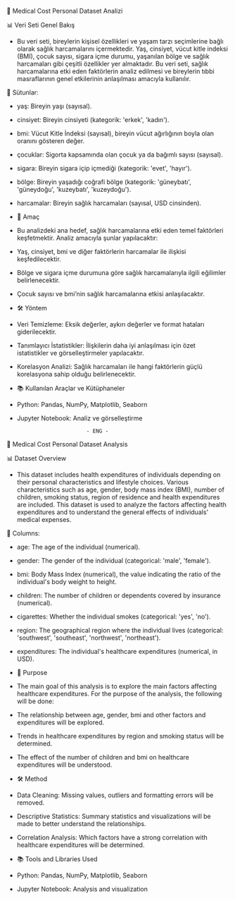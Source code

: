 🏥 Medical Cost Personal Dataset Analizi

📊 Veri Seti Genel Bakış

- Bu veri seti, bireylerin kişisel özellikleri ve yaşam tarzı seçimlerine bağlı olarak sağlık harcamalarını içermektedir. Yaş, cinsiyet, vücut kitle indeksi (BMI), çocuk sayısı, sigara içme durumu, yaşanılan bölge ve sağlık harcamaları gibi çeşitli özellikler yer almaktadır. Bu veri seti, sağlık harcamalarına etki eden faktörlerin analiz edilmesi ve bireylerin tıbbi masraflarının genel etkilerinin anlaşılması amacıyla kullanılır.

🔎 Sütunlar:

- yaş: Bireyin yaşı (sayısal).
- cinsiyet: Bireyin cinsiyeti (kategorik: 'erkek', 'kadın').
- bmi: Vücut Kitle İndeksi (sayısal), bireyin vücut ağırlığının boyla olan oranını gösteren değer.
- çocuklar: Sigorta kapsamında olan çocuk ya da bağımlı sayısı (sayısal).
- sigara: Bireyin sigara içip içmediği (kategorik: 'evet', 'hayır').
- bölge: Bireyin yaşadığı coğrafi bölge (kategorik: 'güneybatı', 'güneydoğu', 'kuzeybatı', 'kuzeydoğu').
- harcamalar: Bireyin sağlık harcamaları (sayısal, USD cinsinden).

- 🎯 Amaç

- Bu analizdeki ana hedef, sağlık harcamalarına etki eden temel faktörleri keşfetmektir. Analiz amacıyla şunlar yapılacaktır:

- Yaş, cinsiyet, bmi ve diğer faktörlerin harcamalar ile ilişkisi keşfedilecektir.
- Bölge ve sigara içme durumuna göre sağlık harcamalarıyla ilgili eğilimler belirlenecektir.
- Çocuk sayısı ve bmi’nin sağlık harcamalarına etkisi anlaşılacaktır.

- 🛠️ Yöntem

- Veri Temizleme: Eksik değerler, aykırı değerler ve format hataları giderilecektir.
- Tanımlayıcı İstatistikler: İlişkilerin daha iyi anlaşılması için özet istatistikler ve görselleştirmeler yapılacaktır.
- Korelasyon Analizi: Sağlık harcamaları ile hangi faktörlerin güçlü korelasyona sahip olduğu belirlenecektir.

- 📚 Kullanılan Araçlar ve Kütüphaneler

- Python: Pandas, NumPy, Matplotlib, Seaborn
- Jupyter Notebook: Analiz ve görselleştirme


                            - ENG - 

🏥 Medical Cost Personal Dataset Analysis

📊 Dataset Overview

- This dataset includes health expenditures of individuals depending on their personal characteristics and lifestyle choices. Various characteristics such as age, gender, body mass index (BMI), number of children, smoking status, region of residence and health expenditures are included. This dataset is used to analyze the factors affecting health expenditures and to understand the general effects of individuals' medical expenses.

🔎 Columns:

- age: The age of the individual (numerical).
- gender: The gender of the individual (categorical: 'male', 'female').
- bmi: Body Mass Index (numerical), the value indicating the ratio of the individual's body weight to height.
- children: The number of children or dependents covered by insurance (numerical).
- cigarettes: Whether the individual smokes (categorical: 'yes', 'no').
- region: The geographical region where the individual lives (categorical: 'southwest', 'southeast', 'northwest', 'northeast').

- expenditures: The individual's healthcare expenditures (numerical, in USD).

- 🎯 Purpose

- The main goal of this analysis is to explore the main factors affecting healthcare expenditures. For the purpose of the analysis, the following will be done:

- The relationship between age, gender, bmi and other factors and expenditures will be explored.
- Trends in healthcare expenditures by region and smoking status will be determined.
- The effect of the number of children and bmi on healthcare expenditures will be understood.

- 🛠️ Method

- Data Cleaning: Missing values, outliers and formatting errors will be removed.
- Descriptive Statistics: Summary statistics and visualizations will be made to better understand the relationships.
- Correlation Analysis: Which factors have a strong correlation with healthcare expenditures will be determined.

- 📚 Tools and Libraries Used

- Python: Pandas, NumPy, Matplotlib, Seaborn
- Jupyter Notebook: Analysis and visualization